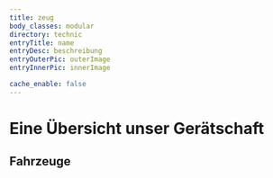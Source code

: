 ```yaml
---
title: zeug
body_classes: modular
directory: technic
entryTitle: name
entryDesc: beschreibung
entryOuterPic: outerImage
entryInnerPic: innerImage

cache_enable: false
---
```


# Eine Übersicht unser Gerätschaft

## Fahrzeuge